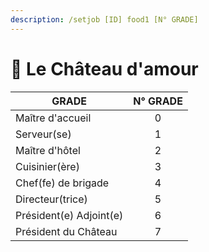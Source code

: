 ```yaml
---
description: /setjob [ID] food1 [N° GRADE]
---
```


# 💒 Le Château d'amour

| GRADE                   | N° GRADE |
| ----------------------- | :------: |
| Maître d'accueil        |     0    |
| Serveur(se)             |     1    |
| Maître d'hôtel          |     2    |
| Cuisinier(ère)          |     3    |
| Chef(fe) de brigade     |     4    |
| Directeur(trice)        |     5    |
| Président(e) Adjoint(e) |     6    |
| Président du Château    |     7    |
